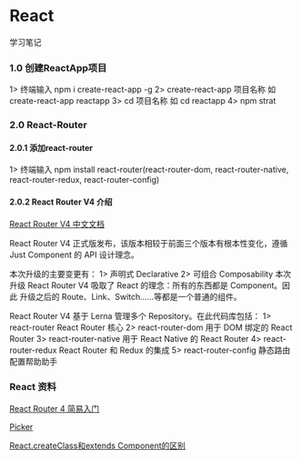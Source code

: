 # React
学习笔记
### 1.0 创建ReactApp项目
1> 终端输入 npm i create-react-app -g
2> create-react-app 项目名称 如 create-react-app reactapp
3> cd 项目名称 如 cd reactapp
4> npm strat

### 2.0 React-Router
#### 2.0.1 添加react-router
1> 终端输入 npm install react-router(react-router-dom, react-router-native, react-router-redux, react-router-config)
#### 2.0.2 React Router V4 介绍
<a href="http://reacttraining.cn/" target="_blank">React Router V4 中文文档</a>

React Router V4 正式版发布，该版本相较于前面三个版本有根本性变化，遵循 Just Component 的 API 设计理念。

本次升级的主要变更有：
1> 声明式 Declarative
2> 可组合 Composability
本次升级 React Router V4 吸取了 React 的理念：所有的东西都是 Component。因此 升级之后的 Route、Link、Switch……等都是一个普通的组件。

React Router V4 基于 Lerna 管理多个 Repository。在此代码库包括：
1> react-router React Router 核心
2> react-router-dom 用于 DOM 绑定的 React Router
3> react-router-native 用于 React Native 的 React Router
4> react-router-redux React Router 和 Redux 的集成
5> react-router-config 静态路由配置帮助助手

### React 资料
<p>
<a href="https://segmentfault.com/a/1190000010174260">
React Router 4 简易入门
</a>
</p>
<p>
<a href="https://github.com/zhoushengmufc/iosselect">
Picker
</a>
</p>
<p>
<a href="https://segmentfault.com/a/1190000005863630">
React.createClass和extends Component的区别
</a>
</p>
